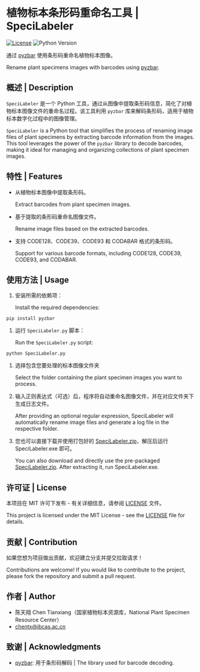 # 植物标本条形码重命名工具 | SpeciLabeler

[![License](https://img.shields.io/badge/license-MIT-teal.svg)](LICENSE) ![Python Version](https://img.shields.io/badge/Python-3.6,3.7,3.8,3.9,3.10-blue)

通过 [pyzbar](https://github.com/NaturalHistoryMuseum/pyzbar/) 使用条形码重命名植物标本图像。

Rename plant specimens images with barcodes using [pyzbar](https://github.com/NaturalHistoryMuseum/pyzbar/).

## 概述 | Description

`SpeciLabeler` 是一个 Python 工具，通过从图像中提取条形码信息，简化了对植物标本图像文件的重命名过程。该工具利用 `pyzbar` 库来解码条形码，适用于植物标本数字化过程中的图像管理。

`SpeciLabeler` is a Python tool that simplifies the process of renaming image files of plant specimens by extracting barcode information from the images. This tool leverages the power of the `pyzbar` library to decode barcodes, making it ideal for managing and organizing collections of plant specimen images.

## 特性 | Features

- 从植物标本图像中提取条形码。

  Extract barcodes from plant specimen images.

- 基于提取的条形码重命名图像文件。

  Rename image files based on the extracted barcodes.

- 支持 CODE128、CODE39、CODE93 和 CODABAR 格式的条形码。

  Support for various barcode formats, including CODE128, CODE39, CODE93, and CODABAR.

## 使用方法 | Usage

1. 安装所需的依赖项：

   Install the required dependencies:

```
pip install pyzbar
```

1. 运行 `SpeciLabeler.py` 脚本：

   Run the `SpeciLabeler.py` script:

```
python SpeciLabeler.py
```

1. 选择包含您要处理的标本图像文件夹

   Select the folder containing the plant specimen images you want to process.

2. 输入正则表达式（可选）后，程序将自动重命名图像文件，并在对应文件夹下生成日志文件。

   After providing an optional regular expression, SpeciLabeler will automatically rename image files and generate a log file in the respective folder.

3. 您也可以直接下载并使用打包好的 [SpeciLabeler.zip](https://github.com/Komugisama/SpeciLabeler/releases/)，解压后运行 SpeciLabeler.exe 即可。

   You can also download and directly use the pre-packaged [SpeciLabeler.zip](https://github.com/Komugisama/SpeciLabeler/releases/). After extracting it, run SpeciLabeler.exe.

## 许可证 | License

本项目在 MIT 许可下发布 - 有关详细信息，请参阅 [LICENSE](LICENSE) 文件。

This project is licensed under the MIT License - see the [LICENSE](LICENSE) file for details.

## 贡献 | Contribution

如果您想为项目做出贡献，欢迎建立分支并提交拉取请求！

Contributions are welcome! If you would like to contribute to the project, please fork the repository and submit a pull request.

## 作者 | Author

- 陈天翔 Chen Tianxiang（国家植物标本资源库，National Plant Specimen Resource Center）
- [chentx@ibcas.ac.cn](mailto:chentx@ibcas.ac.cn)

## 致谢 | Acknowledgments

- [pyzbar](https://github.com/NaturalHistoryMuseum/pyzbar/): 用于条形码解码 | The library used for barcode decoding.
